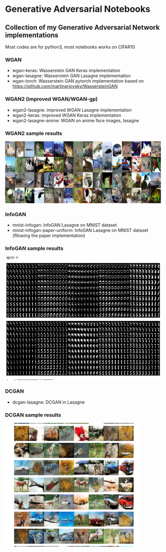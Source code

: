 # Generative Adversarial Notebooks
## Collection of my Generative Adversarial Network implementations

Most codes are for python3, most notebooks works on CIFAR10

### WGAN
* wgan-keras: Wasserstein GAN  Keras implementation
* wgan-lasagne: Wasserstein GAN Lasagne implementation
* wgan-torch: Wasserstein GAN pytorch implementation based on https://github.com/martinarjovsky/WassersteinGAN

### WGAN2 (improved WGAN/WGAN-gp)
* wgan2-lasagne:  improved WGAN Lasagne implementation
* wgan2-keras: improved WGAN Keras implementation
* wgan2-lasagne-anime: WGAN on anime face images, lasagne
### WGAN2 sample results
<img src="img/wgan2-cifar10.png" height="200" />


### InfoGAN 
* mnist-infogan: InfoGAN Lasagne on MNIST dataset
* mnist-infogan-paper-uniform: InfoGAN Lasagne on MNIST dataset (fllowing the paper implementation)
### InfoGAN sample results
<img src="img/infogan-mnist.png" height="400" />


### DCGAN
* dcgan-lasagne: DCGAN in Lasagne
### DCGAN sample results
<img src="img/dcgan-cifar10.png" height="400" />
